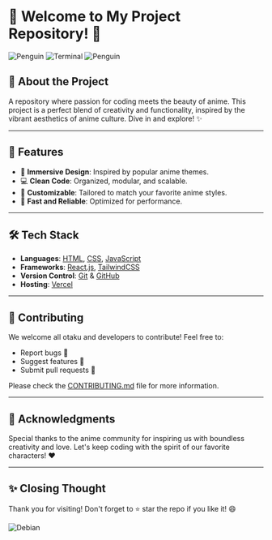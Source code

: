# 🌸 Welcome to My Project Repository! 🌸
![Penguin](https://media.tenor.com/frFQUarNWE4AAAAi/penguin-dance-pengu.gif) ![Terminal](https://media4.giphy.com/media/v1.Y2lkPTc5MGI3NjExY2w2Y3BuZm1hZnZxcXFvZWtrN245eXJ5MXZzb205MGdwenhpOWxodyZlcD12MV9pbnRlcm5hbF9naWZfYnlfaWQmY3Q9Zw/lWkqWj5OzADh0Ozt3e/giphy.gif) ![Penguin](https://media.tenor.com/frFQUarNWE4AAAAi/penguin-dance-pengu.gif)

## 🎉 About the Project

A repository where passion for coding meets the beauty of anime. This project is a perfect blend of creativity and functionality, inspired by the vibrant aesthetics of anime culture. Dive in and explore! ✨

---

## 🎯 Features

- 🌌 **Immersive Design**: Inspired by popular anime themes.
- 💻 **Clean Code**: Organized, modular, and scalable.
- 🌟 **Customizable**: Tailored to match your favorite anime styles.
- 🚀 **Fast and Reliable**: Optimized for performance.

---

## 🛠️ Tech Stack

- **Languages**: [HTML](https://developer.mozilla.org/en-US/docs/Web/HTML), [CSS](https://developer.mozilla.org/en-US/docs/Web/CSS), [JavaScript](https://developer.mozilla.org/en-US/docs/Web/JavaScript)
- **Frameworks**: [React.js](https://reactjs.org/), [TailwindCSS](https://tailwindcss.com/)
- **Version Control**: [Git](https://git-scm.com/) & [GitHub](https://github.com/)
- **Hosting**: [Vercel](https://vercel.com/)

---

## 🌸 Contributing

We welcome all otaku and developers to contribute! Feel free to:
- Report bugs 🐛
- Suggest features 🌟
- Submit pull requests 🚀

Please check the [CONTRIBUTING.md](CONTRIBUTING.md) file for more information.

---

## 🌟 Acknowledgments

Special thanks to the anime community for inspiring us with boundless creativity and love. Let's keep coding with the spirit of our favorite characters! ❤️

---

## ✨ Closing Thought  
Thank you for visiting! Don't forget to ⭐ star the repo if you like it! 😄   

![Debian](https://media0.giphy.com/media/v1.Y2lkPTc5MGI3NjExNGtxMGo0YmZkaDc1c2Q4a3A4dzR3ZHlwaDg1dmhlNjd4OTNyOHRhYSZlcD12MV9pbnRlcm5hbF9naWZfYnlfaWQmY3Q9Zw/Fmcts17uRjaHKaNrfW/giphy.gif)

